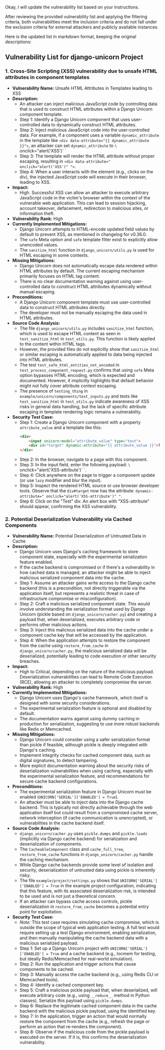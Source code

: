 Okay, I will update the vulnerability list based on your instructions.

After reviewing the provided vulnerability list and applying the filtering criteria, both vulnerabilities meet the inclusion criteria and do not fall under the exclusion criteria for external attackers and publicly available instances.

Here is the updated list in markdown format, keeping the original descriptions:

## Vulnerability List for django-unicorn Project

### 1. Cross-Site Scripting (XSS) vulnerability due to unsafe HTML attributes in component templates

- **Vulnerability Name:**  Unsafe HTML Attributes in Templates leading to XSS
- **Description:**
    - An attacker can inject malicious JavaScript code by controlling data that is used to construct HTML attributes within a Django Unicorn component template.
    - Step 1: Identify a Django Unicorn component that uses user-controlled data to dynamically construct HTML attributes.
    - Step 2: Inject malicious JavaScript code into the user-controlled data. For example, if a component uses a variable `dynamic_attribute` in the template like `<div data-attribute="{{ dynamic_attribute }}">`, an attacker can set `dynamic_attribute` to `\` onclick="alert('XSS')\` `
    - Step 3: The template will render the HTML attribute without proper escaping, resulting in `<div data-attribute=" onclick="alert('XSS')" ">`.
    - Step 4: When a user interacts with the element (e.g., clicks on the div), the injected JavaScript code will execute in their browser, leading to XSS.
- **Impact:**
    - High. Successful XSS can allow an attacker to execute arbitrary JavaScript code in the victim's browser within the context of the vulnerable web application. This can lead to session hijacking, account takeover, defacement, redirection to malicious sites, or information theft.
- **Vulnerability Rank:** High
- **Currently Implemented Mitigations:**
    - Django Unicorn attempts to HTML-encode updated field values by default to prevent XSS, as mentioned in changelog for v0.36.0.
    - The `safe` Meta option and `safe` template filter exist to explicitly allow unencoded values.
    - The `sanitize_html` function in `django_unicorn/utils.py` is used for HTML escaping in some contexts.
- **Missing Mitigations:**
    - Django Unicorn does not automatically escape data rendered within HTML attributes by default. The current escaping mechanism primarily focuses on HTML tag content.
    - There is no clear documentation warning against using user-controlled data to construct HTML attributes dynamically without manual escaping.
- **Preconditions:**
    - A Django Unicorn component template must use user-controlled data to construct HTML attributes directly.
    - The developer must not be manually escaping the data used in HTML attributes.
- **Source Code Analysis:**
    - The file `django_unicorn/utils.py` includes `sanitize_html` function, which is used to escape HTML content as seen in `test_sanitize_html` in `test_utils.py`. This function is likely applied to the content within HTML tags.
    - However, the provided files do not explicitly show that `sanitize_html` or similar escaping is automatically applied to data being injected into HTML attributes.
    - The test `test_safe_html_entities_not_encoded` in `test_process_component_request.py` confirms that using `safe` Meta option bypasses HTML encoding, which is expected and documented. However, it implicitly highlights that default behavior might not fully cover attribute context escaping.
    - The presence of `testing_thing` in `example/unicorn/components/text_inputs.py` and tests like `test_sanitize_html` in `test_utils.py` indicate awareness of XSS risks in general data handling, but the lack of specific attribute escaping in template rendering logic remains a vulnerability.
- **Security Test Case:**
    - Step 1: Create a Django Unicorn component with a property `attribute_value` and a template like this:
      ```html
      <div>
          <input unicorn:model="attribute_value" type="text">
          <div id="target" dynamic-attribute="{{ attribute_value }}">Test</div>
      </div>
      ```
    - Step 2: In the browser, navigate to a page with this component.
    - Step 3: In the input field, enter the following payload: `\` onclick="alert('XSS-attribute')\` `.
    - Step 4: Click anywhere on the page to trigger a component update (or use `lazy` modifier and blur the input).
    - Step 5: Inspect the rendered HTML source or use browser developer tools. Observe that the `div#target` now has the attribute: `dynamic-attribute=" onclick="alert('XSS-attribute')" "`.
    - Step 6: Click on the "Test" div. An alert box with "XSS-attribute" should appear, confirming the XSS vulnerability.

### 2. Potential Deserialization Vulnerability via Cached Components

- **Vulnerability Name:** Potential Deserialization of Untrusted Data in Cache
- **Description:**
    - Django Unicorn uses Django's caching framework to store component state, especially with the experimental serialization feature enabled.
    - If the cache backend is compromised or if there's a vulnerability in how cached data is managed, an attacker might be able to inject malicious serialized component data into the cache.
    - Step 1: Assume an attacker gains write access to the Django cache backend (this is a precondition, not directly triggerable via the application itself, but represents a realistic threat in case of infrastructure compromise or misconfiguration).
    - Step 2: Craft a malicious serialized component state. This would involve understanding the serialization format used by Django Unicorn (pickle based on `django_unicorn/cacher.py`) and creating a payload that, when deserialized, executes arbitrary code or performs other malicious actions.
    - Step 3: Inject this malicious serialized data into the cache under a component cache key that will be accessed by the application.
    - Step 4: When the application attempts to restore the component from the cache using `restore_from_cache` in `django_unicorn/cacher.py`, the malicious serialized data will be deserialized, potentially leading to code execution or other security breaches.
- **Impact:**
    - High to Critical, depending on the nature of the malicious payload. Deserialization vulnerabilities can lead to Remote Code Execution (RCE), allowing an attacker to completely compromise the server.
- **Vulnerability Rank:** High
- **Currently Implemented Mitigations:**
    - Django Unicorn uses Django's cache framework, which itself is designed with some security considerations.
    - The experimental serialization feature is optional and disabled by default.
    - The documentation warns against using dummy caching in production for serialization, suggesting to use more robust backends like Redis or Memcached.
- **Missing Mitigations:**
    - Django Unicorn could consider using a safer serialization format than pickle if feasible, although pickle is deeply integrated with Django's caching.
    - Implement integrity checks for cached component data, such as digital signatures, to detect tampering.
    - More explicit documentation warning about the security risks of deserialization vulnerabilities when using caching, especially with the experimental serialization feature, and recommendations for secure cache backend configurations.
- **Preconditions:**
    - The experimental serialization feature in Django Unicorn must be enabled (`UNICORN['SERIAL']['ENABLED'] = True`).
    - An attacker must be able to inject data into the Django cache backend. This is typically not directly achievable through the web application itself but could result from a compromised cache server, network interception (if cache communication is unencrypted), or vulnerabilities in the cache backend itself.
- **Source Code Analysis:**
    - `django_unicorn/cacher.py` uses `pickle.dumps` and `pickle.loads` (implicitly via Django cache backend) for serialization and deserialization of components.
    - The `CacheableComponent` class and `cache_full_tree`, `restore_from_cache` functions in `django_unicorn/cacher.py` handle the caching mechanism.
    - While Django cache backends provide some level of isolation and security, deserialization of untrusted data using pickle is inherently risky.
    - The file `example/project/settings.py` shows that `UNICORN['SERIAL']['ENABLED'] = True` in the example project configuration, indicating that this feature, with its associated deserialization risk, is intended to be used and is not just a theoretical concern.
    - If an attacker can bypass cache access controls, pickle deserialization in `restore_from_cache` becomes a potential entry point for exploitation.
- **Security Test Case:**
    - _Note:_ This test case requires simulating cache compromise, which is outside the scope of typical web application testing. A full test would require setting up a test Django environment, enabling serialization, and then manually manipulating the cache backend data with a malicious serialized payload.
    - Step 1: Set up a Django Unicorn project with `UNICORN['SERIAL']['ENABLED'] = True` and a cache backend (e.g., locmem for testing, but ideally Redis/Memcached for real-world simulation).
    - Step 2: Run the application and trigger actions that cause components to be cached.
    - Step 3: Manually access the cache backend (e.g., using Redis CLI or Memcached tools).
    - Step 4: Identify a cached component key.
    - Step 5: Craft a malicious pickle payload that, when deserialized, will execute arbitrary code (e.g., using `__reduce__` method in Python classes). Serialize this payload using `pickle.dumps`.
    - Step 6: Replace the legitimate cached component data in the cache backend with the malicious pickle payload, using the identified key.
    - Step 7: In the application, trigger an action that would normally restore the component from the cache (e.g., refresh the page or perform an action that re-renders the component).
    - Step 8: Observe if the malicious code from the pickle payload is executed on the server. If it is, this confirms the deserialization vulnerability.
